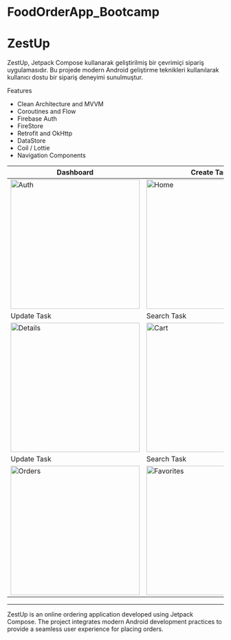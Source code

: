 # FoodOrderApp_Bootcamp

# ZestUp

ZestUp, Jetpack Compose kullanarak geliştirilmiş bir çevrimiçi sipariş uygulamasıdır. Bu projede modern Android geliştirme teknikleri kullanılarak kullanıcı dostu bir sipariş deneyimi sunulmuştur.

Features
- Clean Architecture and MVVM
- Coroutines and Flow
- Firebase Auth
- FireStore
- Retrofit and OkHttp
- DataStore
- Coil / Lottie
- Navigation Components

| Dashboard | Create Task |
| ------------- | ------------- |
| <img src="https://github.com/user-attachments/assets/b3c20bb6-fbda-4fb6-8a39-3a3dbca775d1" alt="Auth" width="300"/> | <img src="https://github.com/user-attachments/assets/50e91dc9-8b7a-4dd3-8eea-68099a93dad6" alt="Home" width="300"/> |
| Update Task | Search Task |
| <img src="https://github.com/user-attachments/assets/4fa2aeca-d27d-453c-9aa6-d274dbb585b1" alt="Details" width="300"/> | <img src="https://github.com/user-attachments/assets/57391246-770a-4f2c-b573-3234788a1e90" alt="Cart" width="300"/> |
| Update Task | Search Task |
| <img src="https://github.com/user-attachments/assets/574847fa-46fc-442f-a8c0-e0a248747789" alt="Orders" width="300"/> | <img src="https://github.com/user-attachments/assets/7ccd2b95-eb9f-4942-8358-bbd8b4d1b360" alt="Favorites" width="300"/> |

---------------------------------------------------------------------------------------------------------------------

ZestUp is an online ordering application developed using Jetpack Compose. The project integrates modern Android development practices to provide a seamless user experience for placing orders.
